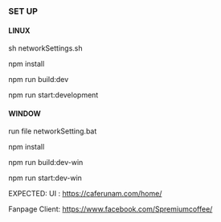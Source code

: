 ### SET UP

#### LINUX
sh networkSettings.sh

npm install

npm run build:dev

npm run start:development

#### WINDOW
run file networkSetting.bat

npm install

npm run build:dev-win

npm run start:dev-win

EXPECTED: UI : https://caferunam.com/home/

Fanpage Client: https://www.facebook.com/Spremiumcoffee/

